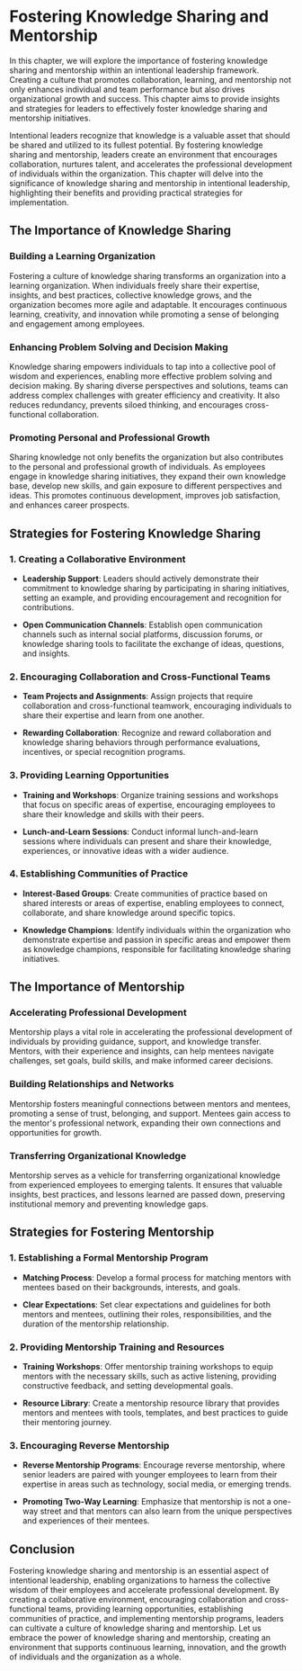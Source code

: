 Fostering Knowledge Sharing and Mentorship
===================================================

In this chapter, we will explore the importance of fostering knowledge sharing and mentorship within an intentional leadership framework. Creating a culture that promotes collaboration, learning, and mentorship not only enhances individual and team performance but also drives organizational growth and success. This chapter aims to provide insights and strategies for leaders to effectively foster knowledge sharing and mentorship initiatives.



Intentional leaders recognize that knowledge is a valuable asset that should be shared and utilized to its fullest potential. By fostering knowledge sharing and mentorship, leaders create an environment that encourages collaboration, nurtures talent, and accelerates the professional development of individuals within the organization. This chapter will delve into the significance of knowledge sharing and mentorship in intentional leadership, highlighting their benefits and providing practical strategies for implementation.

The Importance of Knowledge Sharing
-----------------------------------

### Building a Learning Organization

Fostering a culture of knowledge sharing transforms an organization into a learning organization. When individuals freely share their expertise, insights, and best practices, collective knowledge grows, and the organization becomes more agile and adaptable. It encourages continuous learning, creativity, and innovation while promoting a sense of belonging and engagement among employees.

### Enhancing Problem Solving and Decision Making

Knowledge sharing empowers individuals to tap into a collective pool of wisdom and experiences, enabling more effective problem solving and decision making. By sharing diverse perspectives and solutions, teams can address complex challenges with greater efficiency and creativity. It also reduces redundancy, prevents siloed thinking, and encourages cross-functional collaboration.

### Promoting Personal and Professional Growth

Sharing knowledge not only benefits the organization but also contributes to the personal and professional growth of individuals. As employees engage in knowledge sharing initiatives, they expand their own knowledge base, develop new skills, and gain exposure to different perspectives and ideas. This promotes continuous development, improves job satisfaction, and enhances career prospects.

Strategies for Fostering Knowledge Sharing
------------------------------------------

### 1. Creating a Collaborative Environment

* **Leadership Support**: Leaders should actively demonstrate their commitment to knowledge sharing by participating in sharing initiatives, setting an example, and providing encouragement and recognition for contributions.

* **Open Communication Channels**: Establish open communication channels such as internal social platforms, discussion forums, or knowledge sharing tools to facilitate the exchange of ideas, questions, and insights.

### 2. Encouraging Collaboration and Cross-Functional Teams

* **Team Projects and Assignments**: Assign projects that require collaboration and cross-functional teamwork, encouraging individuals to share their expertise and learn from one another.

* **Rewarding Collaboration**: Recognize and reward collaboration and knowledge sharing behaviors through performance evaluations, incentives, or special recognition programs.

### 3. Providing Learning Opportunities

* **Training and Workshops**: Organize training sessions and workshops that focus on specific areas of expertise, encouraging employees to share their knowledge and skills with their peers.

* **Lunch-and-Learn Sessions**: Conduct informal lunch-and-learn sessions where individuals can present and share their knowledge, experiences, or innovative ideas with a wider audience.

### 4. Establishing Communities of Practice

* **Interest-Based Groups**: Create communities of practice based on shared interests or areas of expertise, enabling employees to connect, collaborate, and share knowledge around specific topics.

* **Knowledge Champions**: Identify individuals within the organization who demonstrate expertise and passion in specific areas and empower them as knowledge champions, responsible for facilitating knowledge sharing initiatives.

The Importance of Mentorship
----------------------------

### Accelerating Professional Development

Mentorship plays a vital role in accelerating the professional development of individuals by providing guidance, support, and knowledge transfer. Mentors, with their experience and insights, can help mentees navigate challenges, set goals, build skills, and make informed career decisions.

### Building Relationships and Networks

Mentorship fosters meaningful connections between mentors and mentees, promoting a sense of trust, belonging, and support. Mentees gain access to the mentor's professional network, expanding their own connections and opportunities for growth.

### Transferring Organizational Knowledge

Mentorship serves as a vehicle for transferring organizational knowledge from experienced employees to emerging talents. It ensures that valuable insights, best practices, and lessons learned are passed down, preserving institutional memory and preventing knowledge gaps.

Strategies for Fostering Mentorship
-----------------------------------

### 1. Establishing a Formal Mentorship Program

* **Matching Process**: Develop a formal process for matching mentors with mentees based on their backgrounds, interests, and goals.

* **Clear Expectations**: Set clear expectations and guidelines for both mentors and mentees, outlining their roles, responsibilities, and the duration of the mentorship relationship.

### 2. Providing Mentorship Training and Resources

* **Training Workshops**: Offer mentorship training workshops to equip mentors with the necessary skills, such as active listening, providing constructive feedback, and setting developmental goals.

* **Resource Library**: Create a mentorship resource library that provides mentors and mentees with tools, templates, and best practices to guide their mentoring journey.

### 3. Encouraging Reverse Mentorship

* **Reverse Mentorship Programs**: Encourage reverse mentorship, where senior leaders are paired with younger employees to learn from their expertise in areas such as technology, social media, or emerging trends.

* **Promoting Two-Way Learning**: Emphasize that mentorship is not a one-way street and that mentors can also learn from the unique perspectives and experiences of their mentees.

Conclusion
----------

Fostering knowledge sharing and mentorship is an essential aspect of intentional leadership, enabling organizations to harness the collective wisdom of their employees and accelerate professional development. By creating a collaborative environment, encouraging collaboration and cross-functional teams, providing learning opportunities, establishing communities of practice, and implementing mentorship programs, leaders can cultivate a culture of knowledge sharing and mentorship. Let us embrace the power of knowledge sharing and mentorship, creating an environment that supports continuous learning, innovation, and the growth of individuals and the organization as a whole.

